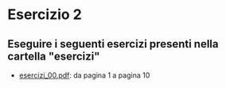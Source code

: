 # Esercizio 2

## Eseguire i seguenti esercizi presenti nella cartella "esercizi"

- [esercizi_00.pdf](/esercizi/esercizi_00.pdf): da pagina 1 a pagina 10